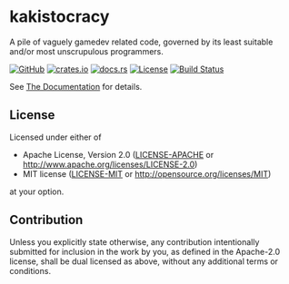 # kakistocracy

A pile of vaguely gamedev related code, governed by its least suitable and/or most unscrupulous programmers.

[![GitHub](https://img.shields.io/github/stars/MaulingMonkey/kakistocracy.svg?label=GitHub&style=social)](https://github.com/MaulingMonkey/kakistocracy)
[![crates.io](https://img.shields.io/crates/v/kakistocracy.svg)](https://crates.io/crates/kakistocracy)
[![docs.rs](https://docs.rs/kakistocracy/badge.svg)](https://docs.rs/kakistocracy)
[![License](https://img.shields.io/crates/l/kakistocracy.svg)](https://github.com/MaulingMonkey/kakistocracy)
[![Build Status](https://github.com/MaulingMonkey/kakistocracy/workflows/Rust/badge.svg)](https://github.com/MaulingMonkey/kakistocracy/actions?query=workflow%3Arust)
<!-- [![dependency status](https://deps.rs/repo/github/MaulingMonkey/kakistocracy/status.svg)](https://deps.rs/repo/github/MaulingMonkey/kakistocracy) -->

See [The Documentation](https://docs.rs/kakistocracy) for details.



<h2 name="license">License</h2>

Licensed under either of

* Apache License, Version 2.0 ([LICENSE-APACHE](LICENSE-APACHE) or http://www.apache.org/licenses/LICENSE-2.0)
* MIT license ([LICENSE-MIT](LICENSE-MIT) or http://opensource.org/licenses/MIT)

at your option.



<h2 name="contribution">Contribution</h2>

Unless you explicitly state otherwise, any contribution intentionally submitted
for inclusion in the work by you, as defined in the Apache-2.0 license, shall be
dual licensed as above, without any additional terms or conditions.
